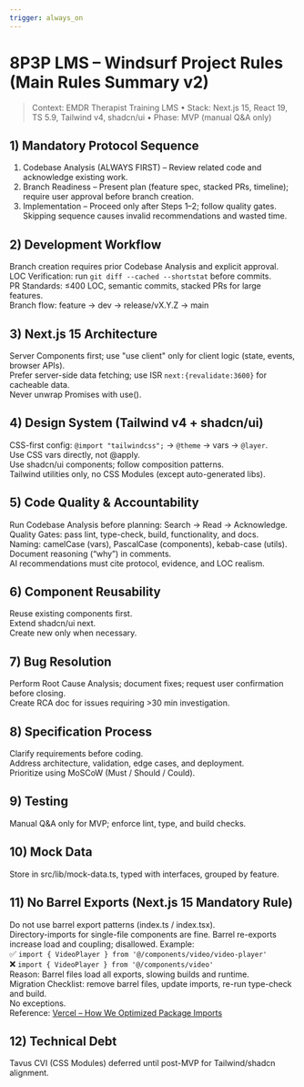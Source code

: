 ```yaml
---
trigger: always_on
---
```


# 8P3P LMS – Windsurf Project Rules (Main Rules Summary v2)

> Context: EMDR Therapist Training LMS • Stack: Next.js 15, React 19, TS 5.9, Tailwind v4, shadcn/ui • Phase: MVP (manual Q&A only)

## 1) Mandatory Protocol Sequence

1. Codebase Analysis (ALWAYS FIRST) – Review related code and acknowledge existing work.
2. Branch Readiness – Present plan (feature spec, stacked PRs, timeline); require user approval before branch creation.
3. Implementation – Proceed only after Steps 1–2; follow quality gates.
   Skipping sequence causes invalid recommendations and wasted time.

## 2) Development Workflow

Branch creation requires prior Codebase Analysis and explicit approval.  
LOC Verification: run `git diff --cached --shortstat` before commits.  
PR Standards: ≤400 LOC, semantic commits, stacked PRs for large features.  
Branch flow: feature → dev → release/vX.Y.Z → main

## 3) Next.js 15 Architecture

Server Components first; use "use client" only for client logic (state, events, browser APIs).  
Prefer server-side data fetching; use ISR `next:{revalidate:3600}` for cacheable data.  
Never unwrap Promises with use().

## 4) Design System (Tailwind v4 + shadcn/ui)

CSS-first config: `@import "tailwindcss";` → `@theme` → vars → `@layer`.  
Use CSS vars directly, not @apply.  
Use shadcn/ui components; follow composition patterns.  
Tailwind utilities only, no CSS Modules (except auto-generated libs).

## 5) Code Quality & Accountability

Run Codebase Analysis before planning: Search → Read → Acknowledge.  
Quality Gates: pass lint, type-check, build, functionality, and docs.  
Naming: camelCase (vars), PascalCase (components), kebab-case (utils).  
Document reasoning (“why”) in comments.  
AI recommendations must cite protocol, evidence, and LOC realism.

## 6) Component Reusability

Reuse existing components first.  
Extend shadcn/ui next.  
Create new only when necessary.

## 7) Bug Resolution

Perform Root Cause Analysis; document fixes; request user confirmation before closing.  
Create RCA doc for issues requiring >30 min investigation.

## 8) Specification Process

Clarify requirements before coding.  
Address architecture, validation, edge cases, and deployment.  
Prioritize using MoSCoW (Must / Should / Could).

## 9) Testing

Manual Q&A only for MVP; enforce lint, type, and build checks.

## 10) Mock Data

Store in src/lib/mock-data.ts, typed with interfaces, grouped by feature.

## 11) No Barrel Exports (Next.js 15 Mandatory Rule)

Do not use barrel export patterns (index.ts / index.tsx).  
Directory-imports for single-file components are fine.
Barrel re-exports increase load and coupling; disallowed.
Example:  
✅ `import { VideoPlayer } from '@/components/video/video-player'`  
❌ `import { VideoPlayer } from '@/components/video'`  
Reason: Barrel files load all exports, slowing builds and runtime.  
Migration Checklist: remove barrel files, update imports, re-run type-check and build.  
No exceptions.  
Reference: [Vercel – How We Optimized Package Imports](https://vercel.com/blog/how-we-optimized-package-imports-in-next-js)

## 12) Technical Debt

Tavus CVI (CSS Modules) deferred until post-MVP for Tailwind/shadcn alignment.
